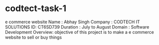 # codtect-task-1
e commerce website
Name : Abhay Singh
Company : CODTECH IT SOLUTIONS
ID: CT6SD739
Duration : July to August
Domain : Software Development
Overview: objective of this project is to make a e commerce website to sell or buy things
